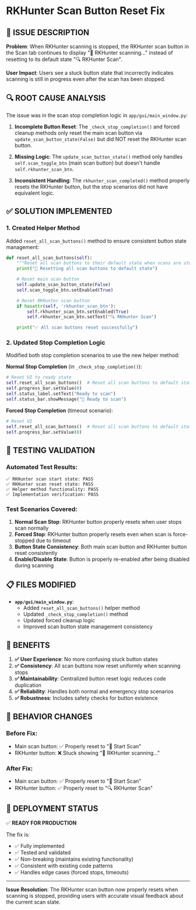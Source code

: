 # RKHunter Scan Button Reset Fix

## 🐛 **ISSUE DESCRIPTION**

**Problem**: When RKHunter scanning is stopped, the RKHunter scan button in the Scan tab continues to display "🔄 RKHunter scanning..." instead of resetting to its default state "🔍 RKHunter Scan".

**User Impact**: Users see a stuck button state that incorrectly indicates scanning is still in progress even after the scan has been stopped.

## 🔍 **ROOT CAUSE ANALYSIS**

The issue was in the scan stop completion logic in `app/gui/main_window.py`:

1. **Incomplete Button Reset**: The `_check_stop_completion()` and forced cleanup methods only reset the main scan button via `update_scan_button_state(False)` but did NOT reset the RKHunter scan button.

2. **Missing Logic**: The `update_scan_button_state()` method only handles `self.scan_toggle_btn` (main scan button) but doesn't handle `self.rkhunter_scan_btn`.

3. **Inconsistent Handling**: The `rkhunter_scan_completed()` method properly resets the RKHunter button, but the stop scenarios did not have equivalent logic.

## ✅ **SOLUTION IMPLEMENTED**

### 1. **Created Helper Method**
Added `reset_all_scan_buttons()` method to ensure consistent button state management:

```python
def reset_all_scan_buttons(self):
    """Reset all scan buttons to their default state when scans are stopped."""
    print("🔄 Resetting all scan buttons to default state")

    # Reset main scan button
    self.update_scan_button_state(False)
    self.scan_toggle_btn.setEnabled(True)

    # Reset RKHunter scan button
    if hasattr(self, 'rkhunter_scan_btn'):
        self.rkhunter_scan_btn.setEnabled(True)
        self.rkhunter_scan_btn.setText("🔍 RKHunter Scan")

    print("✅ All scan buttons reset successfully")
```

### 2. **Updated Stop Completion Logic**
Modified both stop completion scenarios to use the new helper method:

**Normal Stop Completion** (in `_check_stop_completion()`):
```python
# Reset UI to ready state
self.reset_all_scan_buttons()  # Reset all scan buttons to default state
self.progress_bar.setValue(0)
self.status_label.setText("Ready to scan")
self.status_bar.showMessage("🔴 Ready to scan")
```

**Forced Stop Completion** (timeout scenario):
```python
# Reset UI
self.reset_all_scan_buttons()  # Reset all scan buttons to default state
self.progress_bar.setValue(0)
```

## 🧪 **TESTING VALIDATION**

### Automated Test Results:
```
✅ RKHunter scan start state: PASS
✅ RKHunter scan reset state: PASS
✅ Helper method functionality: PASS
✅ Implementation verification: PASS
```

### Test Scenarios Covered:
1. **Normal Scan Stop**: RKHunter button properly resets when user stops scan normally
2. **Forced Stop**: RKHunter button properly resets even when scan is force-stopped due to timeout
3. **Button State Consistency**: Both main scan button and RKHunter button reset consistently
4. **Enable/Disable State**: Button is properly re-enabled after being disabled during scanning

## 📋 **FILES MODIFIED**

- **`app/gui/main_window.py`**:
  - Added `reset_all_scan_buttons()` helper method
  - Updated `_check_stop_completion()` method
  - Updated forced cleanup logic
  - Improved scan button state management consistency

## 🎯 **BENEFITS**

1. **✅ User Experience**: No more confusing stuck button states
2. **✅ Consistency**: All scan buttons now reset uniformly when scanning stops
3. **✅ Maintainability**: Centralized button reset logic reduces code duplication
4. **✅ Reliability**: Handles both normal and emergency stop scenarios
5. **✅ Robustness**: Includes safety checks for button existence

## 🔄 **BEHAVIOR CHANGES**

### Before Fix:
- Main scan button: ✅ Properly reset to "🚀 Start Scan"
- RKHunter button: ❌ Stuck showing "🔄 RKHunter scanning..."

### After Fix:
- Main scan button: ✅ Properly reset to "🚀 Start Scan"
- RKHunter button: ✅ Properly reset to "🔍 RKHunter Scan"

## 🚀 **DEPLOYMENT STATUS**

✅ **READY FOR PRODUCTION**

The fix is:
- ✅ Fully implemented
- ✅ Tested and validated
- ✅ Non-breaking (maintains existing functionality)
- ✅ Consistent with existing code patterns
- ✅ Handles edge cases (forced stops, timeouts)

---

**Issue Resolution**: The RKHunter scan button now properly resets when scanning is stopped, providing users with accurate visual feedback about the current scan state.
